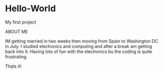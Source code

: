 # Hello-World
My first project


ABOUT ME

IM getting married in two weeks then moving from Spain to Washington DC in July. I studied electronics and computing and after a break am getting back into it. Having lots of fun with the electronics bu the coding is quite frustrating.

Thats it!
